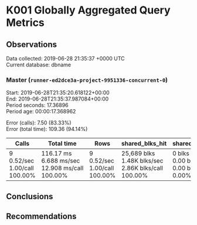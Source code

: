 # K001 Globally Aggregated Query Metrics

## Observations ##
Data collected: 2019-06-28 21:35:37 +0000 UTC  
Current database: dbname  



### Master (`runner-ed2dce3a-project-9951336-concurrent-0`) ###
Start: 2019-06-28T21:35:20.618122+00:00  
End: 2019-06-28T21:35:37.987084+00:00  
Period seconds: 17.36896  
Period age: 00:00:17.368962  

Error (calls): 7.50 (83.33%)  
Error (total time): 109.36 (94.14%)

| Calls | Total&nbsp;time | Rows | shared_blks_hit | shared_blks_read | shared_blks_dirtied | shared_blks_written | blk_read_time | blk_write_time | kcache_reads | kcache_writes | kcache_user_time_ms | kcache_system_time |
|-------|------------|------|-----------------|------------------|---------------------|---------------------|---------------|----------------|--------------|---------------|---------------------|--------------------|
|9<br/>0.52/sec<br/>1.00/call<br/>100.00% |116.17&nbsp;ms<br/>6.688&nbsp;ms/sec<br/>12.908&nbsp;ms/call<br/>100.00% |9<br/>0.52/sec<br/>1.00/call<br/>100.00% |25,689&nbsp;blks<br/>1.48K&nbsp;blks/sec<br/>2.86K&nbsp;blks/call<br/>100.00% |0&nbsp;blks<br/>0.00&nbsp;blks/sec<br/>0.00&nbsp;blks/call<br/>0.00% |0&nbsp;blks<br/>0.00&nbsp;blks/sec<br/>0.00&nbsp;blks/call<br/>0.00% |0&nbsp;blks<br/>0.00&nbsp;blks/sec<br/>0.00&nbsp;blks/call<br/>0.00% |0.00&nbsp;ms<br/>0.000&nbsp;ms/sec<br/>0.000&nbsp;ms/call<br/>0.00% |0.00&nbsp;ms<br/>0.000&nbsp;ms/sec<br/>0.000&nbsp;ms/call<br/>0.00% |0.00&nbsp;bytes<br/>0.00&nbsp;bytes/sec<br/>0.00&nbsp;bytes/call<br/>0.00% |0.00&nbsp;bytes<br/>0.00&nbsp;bytes/sec<br/>0.00&nbsp;bytes/call<br/>0.00% |0.00&nbsp;ms<br/>0.000&nbsp;ms/sec<br/>0.000&nbsp;ms/call<br/>0.00% |0.00&nbsp;ms<br/>0.000&nbsp;ms/sec<br/>0.000&nbsp;ms/call<br/>0.00%|





## Conclusions ##


## Recommendations ##

